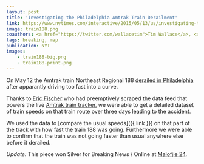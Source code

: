 ```yaml
---
layout: post
title: 'Investigating the Philadelphia Amtrak Train Derailment'
link: https://www.nytimes.com/interactive/2015/05/13/us/investigating-the-philadelphia-amtrak-train-crash.html#speed-top
image: train188.png
coauthors: <a href="https://twitter.com/wallacetim">Tim Wallace</a>, <a href="https://twitter.com/archietse">Archie Tse</a> & <a href="https://twitter.com/karenyourish">Karen Yourish</a>
tags: breaking, map
publication: NYT
images:
    - train188-big.png
    - train188-print.png
---
```


On May 12 the Amtrak train Northeast Regional 188 [derailed in Philadelphia](http://www.nytimes.com/2015/05/13/us/amtrak-train-derails-in-philadelphia-injuring-more-than-50.html) after apparantly driving too fast into a curve.

Thanks to [Eric Fischer](https://twitter.com/enf) who had preemptively scraped the data feed that powers the live [Amtrak train tracker](http://mashable.com/2013/10/02/amtrak-google-maps/), we were able to get a detailed dataset of train speeds on that train route over three days leading to the accident.

We used the data to [compare the usual speeds]({{ link }}) on that part of the track with how fast the train 188 was going. Furthermore we were able to confirm that the train was not going faster than usual anywhere else before it derailed.

_Update:_ This piece won Silver for Breaking News / Online at [Malofjie 24](http://www.malofiejgraphics.com/wp-content/uploads/2016/03/M24_-AWARDS-LIST_OK.pdf).
